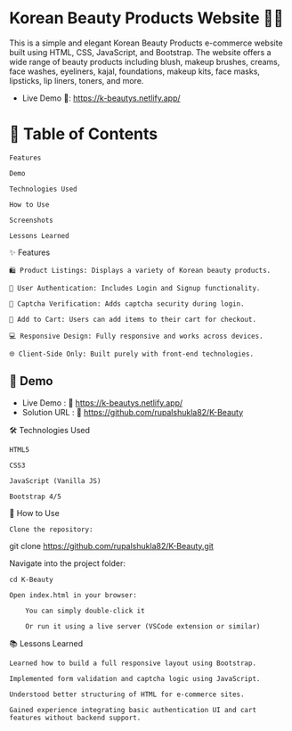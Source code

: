 # Korean Beauty Products Website 💄🌸

 This is a simple and elegant Korean Beauty Products e-commerce website built using HTML, CSS, JavaScript, and Bootstrap. The website offers a wide range of beauty products including blush, makeup brushes, creams, face washes, eyeliners, kajal, foundations, makeup kits, face masks, lipsticks, lip liners, toners, and more.

- Live Demo 🔗: https://k-beautys.netlify.app/

# 📌 Table of Contents

    Features

    Demo

    Technologies Used

    How to Use

    Screenshots

    Lessons Learned

✨ Features

    🛍️ Product Listings: Displays a variety of Korean beauty products.

    🔐 User Authentication: Includes Login and Signup functionality.

    🔐 Captcha Verification: Adds captcha security during login.

    🛒 Add to Cart: Users can add items to their cart for checkout.

    💻 Responsive Design: Fully responsive and works across devices.

    🌐 Client-Side Only: Built purely with front-end technologies.

## 🔗 Demo

 -  Live Demo : 🔗 https://k-beautys.netlify.app/
 -  Solution URL : 🔗 https://github.com/rupalshukla82/K-Beauty

🛠 Technologies Used

    HTML5

    CSS3

    JavaScript (Vanilla JS)

    Bootstrap 4/5

🚀 How to Use

    Clone the repository:

git clone https://github.com/rupalshukla82/K-Beauty.git

Navigate into the project folder:

    cd K-Beauty

    Open index.html in your browser:

        You can simply double-click it

        Or run it using a live server (VSCode extension or similar)


📚 Lessons Learned

    Learned how to build a full responsive layout using Bootstrap.

    Implemented form validation and captcha logic using JavaScript.

    Understood better structuring of HTML for e-commerce sites.

    Gained experience integrating basic authentication UI and cart features without backend support.

